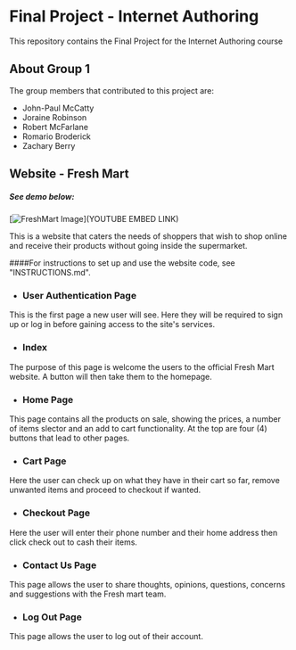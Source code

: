 # Final Project - Internet Authoring
This repository contains the Final Project for the Internet Authoring course


## About Group 1
The group members that contributed to this project are:
* John-Paul McCatty
* Joraine Robinson
* Robert McFarlane
* Romario Broderick
* Zachary Berry


## Website - Fresh Mart 

##### See demo below:
[![FreshMart Image](IMAGE-LINK)](YOUTUBE EMBED LINK)

This is a website that caters the needs of shoppers that wish to shop online and receive their products without going inside the supermarket.

####For instructions to set up and use the website code, see "INSTRUCTIONS.md".

* ### User Authentication Page
This is the first page a new user will see. Here they will be required to sign up or log in before gaining access to the site's services. 

* ### Index
The purpose of this page is welcome the users to the official Fresh Mart website. A button will then take them to the homepage.

* ### Home Page
This page contains all the products on sale, showing the prices, a number of items slector and an add to cart functionality. At the top are four (4) buttons that lead to other pages.

* ### Cart Page
Here the user can check up on what they have in their cart so far, remove unwanted items and proceed to checkout if wanted.

* ### Checkout Page
Here the user will enter their phone number and their home address then click check out to cash their items.

* ### Contact Us Page
This page allows the user to share thoughts, opinions, questions, concerns and suggestions with the Fresh mart team.

* ### Log Out Page
This page allows the user to log out of their account.
